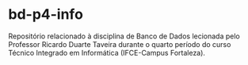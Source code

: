 # bd-p4-info
Repositório relacionado à disciplina de Banco de Dados lecionada pelo Professor Ricardo Duarte Taveira durante o quarto período do curso Técnico Integrado em Informática (IFCE-Campus Fortaleza). 
